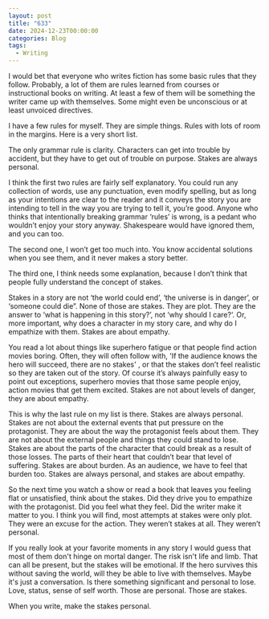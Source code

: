 ```yaml
---
layout: post
title: "633"
date: 2024-12-23T00:00:00
categories: Blog
tags:
  - Writing
---
```

I would bet that everyone who writes fiction has some basic rules that they follow. Probably, a lot of them are rules learned from courses or instructional books on writing. At least a few of them will be something the writer came up with themselves. Some might even be unconscious or at least unvoiced directives. 

I have a few rules for myself. They are simple things. Rules with lots of room in the margins. Here is a very short list.

The only grammar rule is clarity.
Characters can get into trouble by accident, but they have to get out of trouble on purpose.
Stakes are always personal.

I think the first two rules are fairly self explanatory. You could run any collection of words, use any punctuation, even modify spelling, but as long as your intentions are clear to the reader and it conveys the story you are intending to tell in the way you are trying to tell it, you’re good. Anyone who thinks that intentionally breaking grammar ‘rules’ is wrong, is a pedant who wouldn’t enjoy your story anyway. Shakespeare would have ignored them, and you can too.

The second one, I won’t get too much into. You know accidental solutions when you see them, and it never makes a story better.

The third one, I think needs some explanation, because I don’t think that people fully understand the concept of stakes. 

Stakes in a story are not ‘the world could end’, ‘the universe is in danger’, or ‘someone could die”. None of those are stakes. They are plot. They are the answer to ‘what is happening in this story?’, not ‘why should I care?‘. Or, more important, why does a character in my story care, and why do I empathize with them. Stakes are about empathy. 

You read a lot about things like superhero fatigue or that people find action movies boring. Often, they will often follow with, 'If the audience knows the hero will succeed, there are no stakes' , or that the stakes don’t feel realistic so they are taken out of the story. Of course it’s always painfully easy to point out exceptions, superhero movies that those same people enjoy, action movies that get them excited. Stakes are not about levels of danger, they are about empathy.

This is why the last rule on my list is there. Stakes are always personal. Stakes are not about the external events that put pressure on the protagonist. They are about the way the protagonist feels about them. They are not about the external people and things they could stand to lose. Stakes are about the parts of the character that could break as a result of those losses. The parts of their heart that couldn’t bear that level of suffering. Stakes are about burden. As an audience, we have to feel that burden too. Stakes are always personal, and stakes are about empathy.

So the next time you watch a show or read a book that leaves you feeling flat or unsatisfied, think about the stakes. Did they drive you to empathize with the protagonist. Did you feel what they feel. Did the writer make it matter to you. I think you will find, most attempts at stakes were only plot. They were an excuse for the action. They weren’t stakes at all. They weren’t personal. 

If you really look at your favorite moments in any story I would guess that most of them don't hinge on mortal danger. The risk isn't life and limb. That can all be present, but the stakes will be emotional. If the hero survives this without saving the world, will they be able to live with themselves. Maybe it's just a conversation. Is there something significant and personal to lose. Love, status, sense of self worth. Those are personal. Those are stakes.

When you write, make the stakes personal.

